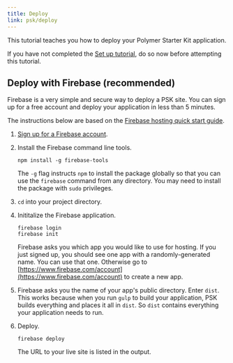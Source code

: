 ```yaml
---
title: Deploy
link: psk/deploy
---
```


<!-- This page does not have a ToC because it currently only has one H2.
     Add a ToC if you add another H2. -->

This tutorial teaches you how to deploy your Polymer Starter Kit application.

If you have not completed the [Set up tutorial](set-up.html), do so now
before attempting this tutorial.

## Deploy with Firebase (recommended)

Firebase is a very simple and secure way to deploy a PSK site. You can sign
up for a free account and deploy your application in less than 5 minutes.

The instructions below are based on the [Firebase hosting quick start
guide](https://www.firebase.com/docs/hosting/quickstart.html).

1.  [Sign up for a Firebase account](https://www.firebase.com/signup/).

1.  Install the Firebase command line tools.

        npm install -g firebase-tools

    The `-g` flag instructs `npm` to install the package globally so that you
    can use the `firebase` command from any directory. You may need
    to install the package with `sudo` privileges.

1.  `cd` into your project directory.

1.  Inititalize the Firebase application.

        firebase login
        firebase init

    Firebase asks you which app you would like to use for hosting. If you just
    signed up, you should see one app with a randomly-generated name. You can
    use that one. Otherwise go to
    [https://www.firebase.com/account](https://www.firebase.com/account) to
    create a new app.

1.  Firebase asks you the name of your app's public directory. Enter `dist`.
    This works because when you run `gulp` to build your application, PSK
    builds everything and places it all in `dist`. So `dist` contains
    everything your application needs to run.

1.  Deploy.

        firebase deploy

    The URL to your live site is listed in the output.

